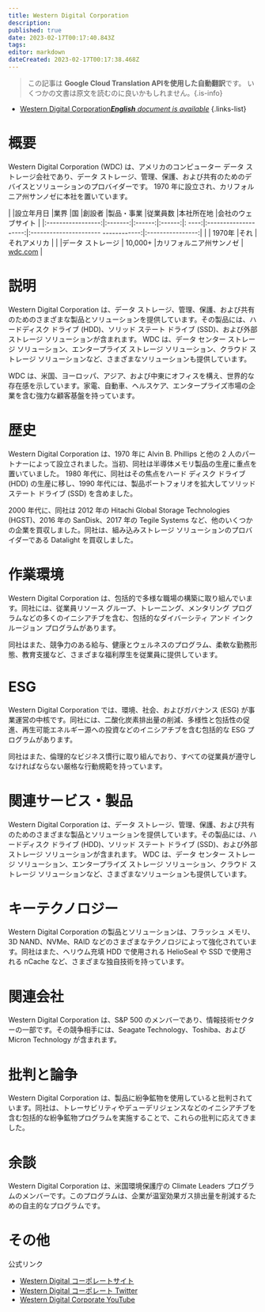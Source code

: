 ```yaml
---
title: Western Digital Corporation
description: 
published: true
date: 2023-02-17T00:17:40.843Z
tags: 
editor: markdown
dateCreated: 2023-02-17T00:17:38.468Z
---
```


> この記事は **Google Cloud Translation APIを使用した自動翻訳**です。
いくつかの文書は原文を読むのに良いかもしれません。{.is-info}



- [Western Digital Corporation***English** document is available*](/en/Knowledge-base/Dictionary/Company/western-digital-corporation)
{.links-list}


# 概要
Western Digital Corporation (WDC) は、アメリカのコンピューター データ ストレージ会社であり、データ ストレージ、管理、保護、および共有のためのデバイスとソリューションのプロバイダーです。 1970 年に設立され、カリフォルニア州サンノゼに本社を置いています。

| |設立年月日 |業界 |国 |創設者 |製品・事業 |従業員数 |本社所在地 |会社のウェブサイト |
|:-----------------:|:-------:|:------:|:------:|: ----:|:--------------------:|:---------------------- ------------:|:----------------:|
| | 1970年 |それ | それアメリカ | | |データ ストレージ | 10,000+ |カリフォルニア州サンノゼ | [wdc.com](https://www.wdc.com/) |

# 説明
Western Digital Corporation は、データ ストレージ、管理、保護、および共有のためのさまざまな製品とソリューションを提供しています。その製品には、ハードディスク ドライブ (HDD)、ソリッド ステート ドライブ (SSD)、および外部ストレージ ソリューションが含まれます。 WDC は、データ センター ストレージ ソリューション、エンタープライズ ストレージ ソリューション、クラウド ストレージ ソリューションなど、さまざまなソリューションも提供しています。

WDC は、米国、ヨーロッパ、アジア、および中東にオフィスを構え、世界的な存在感を示しています。家電、自動車、ヘルスケア、エンタープライズ市場の企業を含む強力な顧客基盤を持っています。

# 歴史
Western Digital Corporation は、1970 年に Alvin B. Phillips と他の 2 人のパートナーによって設立されました。当初、同社は半導体メモリ製品の生産に重点を置いていました。 1980 年代に、同社はその焦点をハード ディスク ドライブ (HDD) の生産に移し、1990 年代には、製品ポートフォリオを拡大してソリッド ステート ドライブ (SSD) を含めました。

2000 年代に、同社は 2012 年の Hitachi Global Storage Technologies (HGST)、2016 年の SanDisk、2017 年の Tegile Systems など、他のいくつかの企業を買収しました。同社は、組み込みストレージ ソリューションのプロバイダーである Datalight を買収しました。

# 作業環境
Western Digital Corporation は、包括的で多様な職場の構築に取り組んでいます。同社には、従業員リソース グループ、トレーニング、メンタリング プログラムなどの多くのイニシアチブを含む、包括的なダイバーシティ アンド インクルージョン プログラムがあります。

同社はまた、競争力のある給与、健康とウェルネスのプログラム、柔軟な勤務形態、教育支援など、さまざまな福利厚生を従業員に提供しています。

# ESG
Western Digital Corporation では、環境、社会、およびガバナンス (ESG) が事業運営の中核です。同社には、二酸化炭素排出量の削減、多様性と包括性の促進、再生可能エネルギー源への投資などのイニシアチブを含む包括的な ESG プログラムがあります。

同社はまた、倫理的なビジネス慣行に取り組んでおり、すべての従業員が遵守しなければならない厳格な行動規範を持っています。

# 関連サービス・製品
Western Digital Corporation は、データ ストレージ、管理、保護、および共有のためのさまざまな製品とソリューションを提供しています。その製品には、ハードディスク ドライブ (HDD)、ソリッド ステート ドライブ (SSD)、および外部ストレージ ソリューションが含まれます。 WDC は、データ センター ストレージ ソリューション、エンタープライズ ストレージ ソリューション、クラウド ストレージ ソリューションなど、さまざまなソリューションも提供しています。

# キーテクノロジー
Western Digital Corporation の製品とソリューションは、フラッシュ メモリ、3D NAND、NVMe、RAID などのさまざまなテクノロジによって強化されています。同社はまた、ヘリウム充填 HDD で使用される HelioSeal や SSD で使用される nCache など、さまざまな独自技術を持っています。

# 関連会社
Western Digital Corporation は、S&P 500 のメンバーであり、情報技術セクターの一部です。その競争相手には、Seagate Technology、Toshiba、および Micron Technology が含まれます。

# 批判と論争
Western Digital Corporation は、製品に紛争鉱物を使用していると批判されています。同社は、トレーサビリティやデューデリジェンスなどのイニシアチブを含む包括的な紛争鉱物プログラムを実施することで、これらの批判に応えてきました。

# 余談
Western Digital Corporation は、米国環境保護庁の Climate Leaders プログラムのメンバーです。このプログラムは、企業が温室効果ガス排出量を削減するための自主的なプログラムです。

# その他
公式リンク
- [Western Digital コーポレートサイト](https://www.wdc.com/)
- [Western Digital コーポレート Twitter](https://twitter.com/WDC_Corp)
- [Western Digital Corporate YouTube](https://www.youtube.com/user/WesternDigitalCorp)